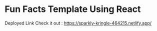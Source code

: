 # Fun Facts Template Using React


Deployed Link Check it out : https://sparkly-kringle-464215.netlify.app/



 
